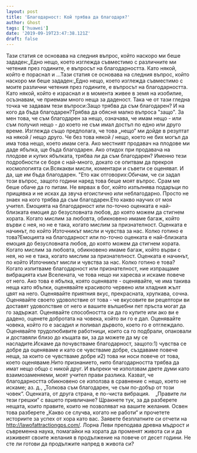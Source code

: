 ```yaml
---
layout: post
title: 'Благодарност: Кой трябва да благодаря?'
author: Ghost
tags: ['huawei']
date: '2019-09-19T23:47:38.121Z'
draft: false
---
```


Тази статия се основава на следния въпрос, който наскоро ми беше зададен:„Едно нещо, което изглежда съвместимо с различните ми четения през годините, е въпросът на благодарността. Като някой, който е пораснал и ...Тази статия се основава на следния въпрос, който наскоро ми беше зададен:„Едно нещо, което изглежда съвместимо с моите различни четения през годините, е въпросът на благодарността. Като някой, който е израснал и в момента живее в земя на изобилие, осъзнавам, че приемам много неща за даденост. Така че от тази гледна точка че задавам тези въпроси:Защо трябва да съм благодарен? И на кого да бъда благодарен?Трябва да обясня малко въпроса "защо". За мен това, че съм благодарен за нещо, означава, че имам нещо - или съм получил нещо - до което не съм имал достъп по едно или друго време. Изглежда също предполага, че това „нещо“ ми дойде в резултат на някой / нещо друго. Че без това някой / нещо, което не бих могъл да има това нещо, което имам сега. Ако местният продавач на плодове ми даде ябълка, ще бъда благодарен. Ако отидох при продавача на плодове и купих ябълката, трябва ли да съм благодарен? Именно тези подробности се боря с най-много, докато се опитвам да прекроя космологията си.Всякакви мисли, коментари и съвети се оценяват. И да, ще им бъда благодарен. "Ето как отговорих:Обичам, че си задал този въпрос, защото години наред това беше моят въпрос. Срам ме беше обаче да го питам. Не вярвах в бог, който изпълнява подаръци по прищявка и не исках да звуча егоистично или неблагодарно. Просто не знаех на кого трябва да съм благодарен.Ето какво научих от моя учител. Емоцията на благодарност или по-точно оценката е най-близката емоция до безусловната любов, до която можем да стигнем хората. Когато мислим за любовта, обикновено имаме багаж, който върви с нея, но не е така, когато мислим за признателност. Оценката е начинът, по който Източникът мисли и чувства за нас. Колко готино е това?Емоцията на благодарност или по-точно оценката е най-близката емоция до безусловната любов, до която можем да стигнем хората. Когато мислим за любовта, обикновено имаме багаж, който върви с нея, но не е така, когато мислим за признателност. Оценката е начинът, по който Източникът мисли и чувства за нас. Колко готино е това?Когато изпитваме благодарност или признателност, ние изпращаме вибрацията към Вселената, че това нещо ни харесва и искаме повече от него. Ако това е ябълка, която оценявате - оценявайте, че има такива неща като ябълки, оценявайте красивото червено или хладния жълт цвят на него. Оценявайте приятния вкус, прекрасната, хрупкава, сочна. Оценявайте своето удоволствие от това - че вкусовите ви рецептори ви доставят удоволствие от него и вашите вълшебни пет пръста могат да го задържат. Оценявайте способността си да го купите или ако ви е дадено, оценете добротата на човека, който ви го е дал. Оценявайте човека, който го е засадил и поливал дървото, което го е отглеждало. Оценявайте трудолюбивите работници, които са го подбрали, опаковали и доставяли близо до къщата ви, за да можете да му се насладите.Искаме да почувстваме благодарност, защото:1) чувства се добре да оценяваме и като се чувстваме добре, създаваме повече неща, за които се чувстваме добре и2) това ни носи повече от това, което оценяваме.Нито признанието, нито благодарността трябва да имат нещо общо с никой друг. И въпреки че използвам двете думи като взаимозаменяеми, моят учител прави разлика. Казват, че благодарността обикновено се използва в сравнение с нещо, което не искаме; аз. д., „Толкова съм благодарен, че съм по-добър от този човек“. Оценката, от друга страна, е по-чиста вибрация.    „Правите ли тези грешки“ с вашето привличане? Щракнете тук, за да разберете нещата, които правите, които не позволяват на вашите желания. Освен това разберете „Какво се случва, когато не работи“ и прочетете историите за успех от хора като вас. Заявете безплатните си отчети на http://lawofattractiongps.com/. Лорна Леви преподава древна мъдрост и съвременна наука, помагайки на хората да променят живота си и да изживеят своите желания в продължение на повече от десет години. Не сте ли готови да продължите напред в живота си?
